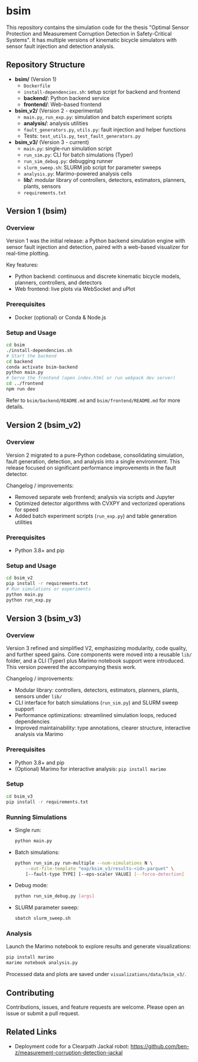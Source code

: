 # bsim

This repository contains the simulation code for the thesis "Optimal Sensor Protection and Measurement Corruption Detection in Safety-Critical Systems". It has multiple versions of kinematic bicycle simulators with sensor fault injection and detection analysis.

## Repository Structure

- **bsim/** (Version 1)
  - `Dockerfile`
  - `install-dependencies.sh`: setup script for backend and frontend
  - **backend/**: Python backend service
  - **frontend/**: Web-based frontend
- **bsim_v2/** (Version 2 - experimental)
  - `main.py`, `run_exp.py`: simulation and batch experiment scripts
  - **analysis/**: analysis utilities
  - `fault_generators.py`, `utils.py`: fault injection and helper functions
  - Tests: `test_utils.py`, `test_fault_generators.py`
- **bsim_v3/** (Version 3 - current)
  - `main.py`: single-run simulation script
  - `run_sim.py`: CLI for batch simulations (Typer)
  - `run_sim_debug.py`: debugging runner
  - `slurm_sweep.sh`: SLURM job script for parameter sweeps
  - `analysis.py`: Marimo-powered analysis cells
  - **lib/**: modular library of controllers, detectors, estimators, planners, plants, sensors
  - `requirements.txt`

## Version 1 (bsim)

### Overview
Version 1 was the initial release: a Python backend simulation engine with sensor fault injection and detection, paired with a web-based visualizer for real-time plotting.

Key features:
- Python backend: continuous and discrete kinematic bicycle models, planners, controllers, and detectors
- Web frontend: live plots via WebSocket and uPlot

### Prerequisites
- Docker (optional) or Conda & Node.js

### Setup and Usage
```bash
cd bsim
./install-dependencies.sh
# Start the backend
cd backend
conda activate bsim-backend
python main.py
# Serve the frontend (open index.html or run webpack dev server)
cd ../frontend
npm run dev
```
Refer to `bsim/backend/README.md` and `bsim/frontend/README.md` for more details.

## Version 2 (bsim_v2)

### Overview
Version 2 migrated to a pure-Python codebase, consolidating simulation, fault generation, detection, and analysis into a single environment. This release focused on significant performance improvements in the fault detector.

Changelog / improvements:
- Removed separate web frontend; analysis via scripts and Jupyter
- Optimized detector algorithms with CVXPY and vectorized operations for speed
- Added batch experiment scripts (`run_exp.py`) and table generation utilities

### Prerequisites
- Python 3.8+ and pip

### Setup and Usage
```bash
cd bsim_v2
pip install -r requirements.txt
# Run simulations or experiments
python main.py
python run_exp.py
```

## Version 3 (bsim_v3)

### Overview
Version 3 refined and simplified V2, emphasizing modularity, code quality, and further speed gains. Core components were moved into a reusable `lib/` folder, and a CLI (Typer) plus Marimo notebook support were introduced. This version powered the accompanying thesis work.

Changelog / improvements:
- Modular library: controllers, detectors, estimators, planners, plants, sensors under `lib/`
- CLI interface for batch simulations (`run_sim.py`) and SLURM sweep support
- Performance optimizations: streamlined simulation loops, reduced dependencies
- Improved maintainability: type annotations, clearer structure, interactive analysis via Marimo

### Prerequisites
- Python 3.8+ and pip
- (Optional) Marimo for interactive analysis: `pip install marimo`

### Setup
```bash
cd bsim_v3
pip install -r requirements.txt
```

### Running Simulations
- Single run:
  ```bash
  python main.py
  ```
- Batch simulations:
  ```bash
  python run_sim.py run-multiple --num-simulations N \
      --out-file-template "exp/bsim_v3/results-<id>.parquet" \
      [--fault-type TYPE] [--eps-scaler VALUE] [--force-detection]
  ```
- Debug mode:
  ```bash
  python run_sim_debug.py [args]
  ```
- SLURM parameter sweep:
  ```bash
  sbatch slurm_sweep.sh
  ```

### Analysis
Launch the Marimo notebook to explore results and generate visualizations:
```bash
pip install marimo
marimo notebook analysis.py
```
Processed data and plots are saved under `visualizations/data/bsim_v3/`.

## Contributing
Contributions, issues, and feature requests are welcome. Please open an issue or submit a pull request.


## Related Links
- Deployment code for a Clearpath Jackal robot: https://github.com/ben-z/measurement-corruption-detection-jackal
